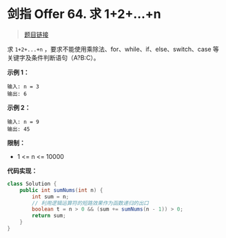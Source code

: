 <!-- customize-tags:递归 -->

# 剑指 Offer 64. 求 1+2+…+n

> [题目链接](https://leetcode.cn/problems/qiu-12n-lcof/)

求 `1+2+...+n` ，要求不能使用乘除法、for、while、if、else、switch、case 等关键字及条件判断语句（A?B:C）。

**示例 1：**

```text
输入: n = 3
输出: 6
```

**示例 2：**

```text
输入: n = 9
输出: 45
```

**限制：**

- 1 <= n <= 10000

**代码实现：**

```java
class Solution {
    public int sumNums(int n) {
        int sum = n;
        // 利用逻辑运算符的短路效果作为函数递归的出口
        boolean t = n > 0 && (sum += sumNums(n - 1)) > 0;
        return sum;
    }
}
```
